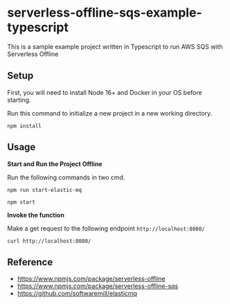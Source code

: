 # serverless-offline-sqs-example-typescript

This is a sample example project written in Typescript to run AWS SQS with Serverless Offline

## Setup
First, you will need to install Node 16+ and Docker in your OS before starting.

Run this command to initialize a new project in a new working directory.

```
npm install
```

## Usage

**Start and Run the Project Offline**

Run the following commands in two cmd.

```
npm run start-elastic-mq
```

```
npm start
```

**Invoke the function**

Make a get request to the following endpoint `http://localhost:8080/`

```
curl http://localhost:8080/
```

## Reference

- https://www.npmjs.com/package/serverless-offline
- https://www.npmjs.com/package/serverless-offline-sqs
- https://github.com/softwaremill/elasticmq
